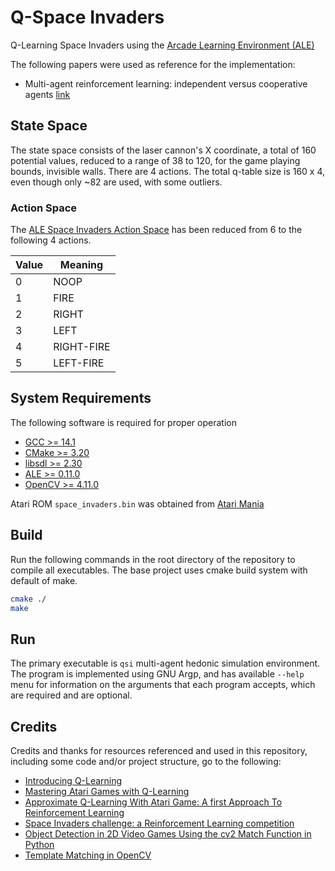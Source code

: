 # Q-Space Invaders

Q-Learning Space Invaders using the [Arcade Learning Environment (ALE)](https://ale.farama.org/)

The following papers were used as reference for the implementation:
- Multi-agent reinforcement learning: independent versus cooperative agents [link](https://dl.acm.org/doi/10.5555/3091529.3091572)

## State Space
The state space consists of the laser cannon's X coordinate, a total of
160 potential values, reduced to a range of 38 to 120, for the game
playing bounds, invisible walls. There are 4 actions. The total q-table
size is 160 x 4, even though only ~82 are used, with some outliers.

### Action Space
The
[ALE Space Invaders Action Space](https://ale.farama.org/environments/space_invaders/#actions)
has been reduced from 6 to the following 4 actions.

| Value | Meaning |
|-------|---------|
| 0 | NOOP |
| 1 | FIRE |
| 2 | RIGHT |
| 3 | LEFT |
| 4 | RIGHT-FIRE |
| 5 | LEFT-FIRE |

## System Requirements

The following software is required for proper operation

- [GCC >= 14.1](https://gcc.gnu.org/releases.html)
- [CMake >= 3.20](https://cmake.org/download/)
- [libsdl >= 2.30](https://www.libsdl.org/)
- [ALE >= 0.11.0](https://ale.farama.org/)
- [OpenCV >= 4.11.0](https://opencv.org/releases/)

Atari ROM `space_invaders.bin` was obtained from
[Atari Mania](https://www.atarimania.com/game-atari-2600-vcs-space-invaders_s6947.html)

## Build

Run the following commands in the root directory of the repository to compile
all executables. The base project uses cmake build system with default of make.

```bash
cmake ./
make
```

## Run

The primary executable is `qsi` multi-agent hedonic simulation environment.
The program is implemented using GNU Argp, and has available `--help` menu for
information on the arguments that each program accepts, which are required and
are optional.

## Credits

Credits and thanks for resources referenced and used in this repository,
including some code and/or project structure, go to the following:

- [Introducing Q-Learning](https://huggingface.co/learn/deep-rl-course/unit2/q-learning)
- [Mastering Atari Games with Q-Learning](https://medium.com/aimonks/mastering-atari-games-with-q-learning-c222800c7cb3)
- [Approximate Q-Learning With Atari Game: A first Approach To Reinforcement Learning](https://medium.com/@olatejuemmanuel/approximate-q-learning-with-atari-game-a-first-approach-to-reinforcement-learning-da78162ae205)
- [Space Invaders challenge: a Reinforcement Learning competition](https://wandb.ai/raghmura/qualcomm/reports/Space-Invaders-challenge-a-Reinforcement-Learning-competition--Vmlldzo5MzEzMg)
- [Object Detection in 2D Video Games Using the cv2 Match Function in Python](https://medium.com/@viem2377/object-detection-in-2d-video-games-using-the-cv2-match-function-in-python-ee8908fb8c53)
- [Template Matching in OpenCV](https://docs.opencv.org/4.x/d4/dc6/tutorial_py_template_matching.html)
